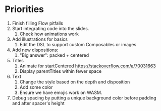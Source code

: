 # Priorities

1. Finish filling Flow pitfalls
2. Start integrating code into the slides.
    1. Check how animations work
3. Add illustrations for basics
    1. Edit the DSL to support custom Composables or images
4. Add new dispositions:
    1. "Big answer": packed + centered
5. Titles
   1. Animate for startCentered https://stackoverflow.com/a/70031663
   2. Display parentTitles within fewer space
6. Text
    1. Change the style based on the depth and disposition
    2. Add some color
    3. Ensure we have emojis work on WASM.
7. Debug spacing by putting a unique background color before padding and after spacer's height